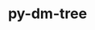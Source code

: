 ---
title: "py-dm-tree"
layout: cache
categories: [package, develop]
meta: {"versions": ["0.1.6", "0.1.8"], "compilers": ["gcc@=11.3.0", "gcc@=7.3.1"], "oss": ["amzn2", "ubuntu22.04"], "platforms": ["linux"], "targets": ["ivybridge", "x86_64_v3"], "stacks": ["ml-linux-x86_64-cpu", "ml-linux-x86_64-cuda", "ml-linux-x86_64-rocm", "root"], "num_specs": 19, "num_specs_by_stack": {"root": 19, "ml-linux-x86_64-cpu": 4, "ml-linux-x86_64-rocm": 4, "ml-linux-x86_64-cuda": 4}}
spec_details: [{"hash": "gqdssr4zmh3zgrsgnrhgxj7i7c4xrmxm", "compiler": "gcc@=7.3.1", "versions": ["0.1.6"], "os": "amzn2", "platform": "linux", "target": "ivybridge", "variants": ["build_system=python_pip"], "stacks": ["root"], "size": "-", "tarball": "https://binaries.spack.io/develop/build_cache/linux-amzn2-ivybridge/gcc-7.3.1/py-dm-tree-0.1.6/linux-amzn2-ivybridge-gcc-7.3.1-py-dm-tree-0.1.6-gqdssr4zmh3zgrsgnrhgxj7i7c4xrmxm.spack"}, {"hash": "i4hld2yp3zx4set7hnl5yvyzf4vt7soo", "compiler": "gcc@=7.3.1", "versions": ["0.1.6"], "os": "amzn2", "platform": "linux", "target": "ivybridge", "variants": ["build_system=python_pip"], "stacks": ["root"], "size": "-", "tarball": "https://binaries.spack.io/develop/build_cache/linux-amzn2-ivybridge/gcc-7.3.1/py-dm-tree-0.1.6/linux-amzn2-ivybridge-gcc-7.3.1-py-dm-tree-0.1.6-i4hld2yp3zx4set7hnl5yvyzf4vt7soo.spack"}, {"hash": "5xsbgejv24i4qbm4dvhzg5inzcp5dczz", "compiler": "gcc@=7.3.1", "versions": ["0.1.6"], "os": "amzn2", "platform": "linux", "target": "x86_64_v3", "variants": ["build_system=python_pip"], "stacks": ["root"], "size": "-", "tarball": "https://binaries.spack.io/develop/build_cache/linux-amzn2-x86_64_v3/gcc-7.3.1/py-dm-tree-0.1.6/linux-amzn2-x86_64_v3-gcc-7.3.1-py-dm-tree-0.1.6-5xsbgejv24i4qbm4dvhzg5inzcp5dczz.spack"}, {"hash": "i6t2tfrkyboil7zrq2jvtob4cig4r27k", "compiler": "gcc@=7.3.1", "versions": ["0.1.6"], "os": "amzn2", "platform": "linux", "target": "x86_64_v3", "variants": ["build_system=python_pip"], "stacks": ["root"], "size": "-", "tarball": "https://binaries.spack.io/develop/build_cache/linux-amzn2-x86_64_v3/gcc-7.3.1/py-dm-tree-0.1.6/linux-amzn2-x86_64_v3-gcc-7.3.1-py-dm-tree-0.1.6-i6t2tfrkyboil7zrq2jvtob4cig4r27k.spack"}, {"hash": "wxxrqqg4x2nko5pvijcrgacqf3vmdtmz", "compiler": "gcc@=7.3.1", "versions": ["0.1.6"], "os": "amzn2", "platform": "linux", "target": "x86_64_v3", "variants": ["build_system=python_pip"], "stacks": ["root"], "size": "-", "tarball": "https://binaries.spack.io/develop/build_cache/linux-amzn2-x86_64_v3/gcc-7.3.1/py-dm-tree-0.1.6/linux-amzn2-x86_64_v3-gcc-7.3.1-py-dm-tree-0.1.6-wxxrqqg4x2nko5pvijcrgacqf3vmdtmz.spack"}, {"hash": "kobl2qtistpknka2dvlnmp6wel4w7rkd", "compiler": "gcc@=7.3.1", "versions": ["0.1.6"], "os": "amzn2", "platform": "linux", "target": "x86_64_v3", "variants": ["build_system=python_pip"], "stacks": ["root"], "size": "-", "tarball": "https://binaries.spack.io/develop/build_cache/linux-amzn2-x86_64_v3/gcc-7.3.1/py-dm-tree-0.1.6/linux-amzn2-x86_64_v3-gcc-7.3.1-py-dm-tree-0.1.6-kobl2qtistpknka2dvlnmp6wel4w7rkd.spack"}, {"hash": "vqnrxemrlcopj5tw2tbhqoexubgvkgcs", "compiler": "gcc@=7.3.1", "versions": ["0.1.6"], "os": "amzn2", "platform": "linux", "target": "x86_64_v3", "variants": ["build_system=python_pip"], "stacks": ["root"], "size": "-", "tarball": "https://binaries.spack.io/develop/build_cache/linux-amzn2-x86_64_v3/gcc-7.3.1/py-dm-tree-0.1.6/linux-amzn2-x86_64_v3-gcc-7.3.1-py-dm-tree-0.1.6-vqnrxemrlcopj5tw2tbhqoexubgvkgcs.spack"}, {"hash": "orynn4jil2etkn5zh34xzjv4u3qnog4f", "compiler": "gcc@=7.3.1", "versions": ["0.1.6"], "os": "amzn2", "platform": "linux", "target": "x86_64_v3", "variants": [], "stacks": ["root"], "size": "-", "tarball": "https://binaries.spack.io/develop/build_cache/linux-amzn2-x86_64_v3/gcc-7.3.1/py-dm-tree-0.1.6/linux-amzn2-x86_64_v3-gcc-7.3.1-py-dm-tree-0.1.6-orynn4jil2etkn5zh34xzjv4u3qnog4f.spack"}, {"hash": "unfpufxxx2alkzgytpguzztvm6unaoxo", "compiler": "gcc@=7.3.1", "versions": ["0.1.6"], "os": "amzn2", "platform": "linux", "target": "x86_64_v3", "variants": [], "stacks": ["root"], "size": "-", "tarball": "https://binaries.spack.io/develop/build_cache/linux-amzn2-x86_64_v3/gcc-7.3.1/py-dm-tree-0.1.6/linux-amzn2-x86_64_v3-gcc-7.3.1-py-dm-tree-0.1.6-unfpufxxx2alkzgytpguzztvm6unaoxo.spack"}, {"hash": "mera52zojz5ehxmovhryemr25fntw3k4", "compiler": "gcc@=11.3.0", "versions": ["0.1.8"], "os": "ubuntu22.04", "platform": "linux", "target": "x86_64_v3", "variants": ["build_system=python_pip"], "stacks": ["root"], "size": "-", "tarball": "https://binaries.spack.io/develop/build_cache/linux-ubuntu22.04-x86_64_v3/gcc-11.3.0/py-dm-tree-0.1.8/linux-ubuntu22.04-x86_64_v3-gcc-11.3.0-py-dm-tree-0.1.8-mera52zojz5ehxmovhryemr25fntw3k4.spack"}, {"hash": "oehontqgwyvsh2f76rwamx7km6hif3jd", "compiler": "gcc@=11.3.0", "versions": ["0.1.6"], "os": "ubuntu22.04", "platform": "linux", "target": "x86_64_v3", "variants": ["build_system=python_pip"], "stacks": ["root"], "size": "-", "tarball": "https://binaries.spack.io/develop/build_cache/linux-ubuntu22.04-x86_64_v3/gcc-11.3.0/py-dm-tree-0.1.6/linux-ubuntu22.04-x86_64_v3-gcc-11.3.0-py-dm-tree-0.1.6-oehontqgwyvsh2f76rwamx7km6hif3jd.spack"}, {"hash": "qwdbrrqvuxb7imfgul44v2hbwjyd6wk7", "compiler": "gcc@=11.3.0", "versions": ["0.1.6"], "os": "ubuntu22.04", "platform": "linux", "target": "x86_64_v3", "variants": ["build_system=python_pip"], "stacks": ["root"], "size": "-", "tarball": "https://binaries.spack.io/develop/build_cache/linux-ubuntu22.04-x86_64_v3/gcc-11.3.0/py-dm-tree-0.1.6/linux-ubuntu22.04-x86_64_v3-gcc-11.3.0-py-dm-tree-0.1.6-qwdbrrqvuxb7imfgul44v2hbwjyd6wk7.spack"}, {"hash": "v3dh5gavgdr6dpej4y4shagqo3l6rlbc", "compiler": "gcc@=11.3.0", "versions": ["0.1.6"], "os": "ubuntu22.04", "platform": "linux", "target": "x86_64_v3", "variants": ["build_system=python_pip"], "stacks": ["root"], "size": "-", "tarball": "https://binaries.spack.io/develop/build_cache/linux-ubuntu22.04-x86_64_v3/gcc-11.3.0/py-dm-tree-0.1.6/linux-ubuntu22.04-x86_64_v3-gcc-11.3.0-py-dm-tree-0.1.6-v3dh5gavgdr6dpej4y4shagqo3l6rlbc.spack"}, {"hash": "lrapptvqp5km67yt3bqxqviweyce2wjo", "compiler": "gcc@=11.3.0", "versions": ["0.1.6"], "os": "ubuntu22.04", "platform": "linux", "target": "x86_64_v3", "variants": ["build_system=python_pip"], "stacks": ["root"], "size": "-", "tarball": "https://binaries.spack.io/develop/build_cache/linux-ubuntu22.04-x86_64_v3/gcc-11.3.0/py-dm-tree-0.1.6/linux-ubuntu22.04-x86_64_v3-gcc-11.3.0-py-dm-tree-0.1.6-lrapptvqp5km67yt3bqxqviweyce2wjo.spack"}, {"hash": "cev2vchysc77ouzvlulwa2dx2qgrcazn", "compiler": "gcc@=11.3.0", "versions": ["0.1.8"], "os": "ubuntu22.04", "platform": "linux", "target": "x86_64_v3", "variants": ["build_system=python_pip"], "stacks": ["ml-linux-x86_64-cpu", "root", "ml-linux-x86_64-rocm", "ml-linux-x86_64-cuda"], "size": "-", "tarball": "https://binaries.spack.io/develop/build_cache/linux-ubuntu22.04-x86_64_v3/gcc-11.3.0/py-dm-tree-0.1.8/linux-ubuntu22.04-x86_64_v3-gcc-11.3.0-py-dm-tree-0.1.8-cev2vchysc77ouzvlulwa2dx2qgrcazn.spack"}, {"hash": "76duq35smkxv2tkkr5jql4is3vpjypsv", "compiler": "gcc@=11.3.0", "versions": ["0.1.8"], "os": "ubuntu22.04", "platform": "linux", "target": "x86_64_v3", "variants": ["build_system=python_pip"], "stacks": ["ml-linux-x86_64-cpu", "root", "ml-linux-x86_64-rocm", "ml-linux-x86_64-cuda"], "size": "-", "tarball": "https://binaries.spack.io/develop/build_cache/linux-ubuntu22.04-x86_64_v3/gcc-11.3.0/py-dm-tree-0.1.8/linux-ubuntu22.04-x86_64_v3-gcc-11.3.0-py-dm-tree-0.1.8-76duq35smkxv2tkkr5jql4is3vpjypsv.spack"}, {"hash": "duhpnptvieouq4tugslsiin6uz7t4a7j", "compiler": "gcc@=11.3.0", "versions": ["0.1.8"], "os": "ubuntu22.04", "platform": "linux", "target": "x86_64_v3", "variants": ["build_system=python_pip"], "stacks": ["ml-linux-x86_64-cpu", "root", "ml-linux-x86_64-rocm", "ml-linux-x86_64-cuda"], "size": "-", "tarball": "https://binaries.spack.io/develop/build_cache/linux-ubuntu22.04-x86_64_v3/gcc-11.3.0/py-dm-tree-0.1.8/linux-ubuntu22.04-x86_64_v3-gcc-11.3.0-py-dm-tree-0.1.8-duhpnptvieouq4tugslsiin6uz7t4a7j.spack"}, {"hash": "fh6gvm7sixugliq7n3k2jw7wtlfmgjmc", "compiler": "gcc@=11.3.0", "versions": ["0.1.8"], "os": "ubuntu22.04", "platform": "linux", "target": "x86_64_v3", "variants": ["build_system=python_pip"], "stacks": ["root"], "size": "-", "tarball": "https://binaries.spack.io/develop/build_cache/linux-ubuntu22.04-x86_64_v3/gcc-11.3.0/py-dm-tree-0.1.8/linux-ubuntu22.04-x86_64_v3-gcc-11.3.0-py-dm-tree-0.1.8-fh6gvm7sixugliq7n3k2jw7wtlfmgjmc.spack"}, {"hash": "hbamgtcv6buobq63obtcqwbmshela4c3", "compiler": "gcc@=11.3.0", "versions": ["0.1.8"], "os": "ubuntu22.04", "platform": "linux", "target": "x86_64_v3", "variants": ["build_system=python_pip"], "stacks": ["ml-linux-x86_64-cpu", "root", "ml-linux-x86_64-rocm", "ml-linux-x86_64-cuda"], "size": "-", "tarball": "https://binaries.spack.io/develop/build_cache/linux-ubuntu22.04-x86_64_v3/gcc-11.3.0/py-dm-tree-0.1.8/linux-ubuntu22.04-x86_64_v3-gcc-11.3.0-py-dm-tree-0.1.8-hbamgtcv6buobq63obtcqwbmshela4c3.spack"}]
---